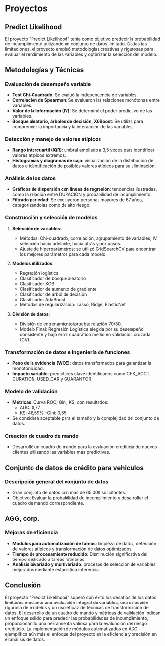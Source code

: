 # Proyectos

## Predict Likelihood

El proyecto "Predict Likelihood" tenía como objetivo predecir la probabilidad de incumplimiento utilizando un conjunto de datos limitado. Dadas las limitaciones, el proyecto empleó metodologías creativas y rigurosas para evaluar el rendimiento de las variables y optimizar la selección del modelo.

## Metodologías y Técnicas

### Evaluación de desempeño variable
- **Test Chi-Cuadrado**: Se evaluó la independencia de variables.
- **Correlación de Spearman**: Se evaluaron las relaciones monótonas entre variables.
- **Valor de la Información (IV)**: Se determinó el poder predictivo de las variables.
- **Bosque aleatorio, árboles de decisión, XGBoost**: Se utiliza para comprender la importancia y la interacción de las variables.

### Detección y manejo de valores atípicos
- **Rango intercuartil (IQR)**: umbral ampliado a 3,5 veces para identificar valores atípicos extremos.
- **Histogramas y diagramas de caja**: visualización de la distribución de datos e identificación de posibles valores atípicos para su eliminación.

### Análisis de los datos
- **Gráficos de dispersión con líneas de regresión**: tendencias ilustradas, como la relación entre DURACIÓN y probabilidad de incumplimiento.
- **Filtrado por edad**: Se excluyeron personas mayores de 67 años, categorizándolas como de alto riesgo.

### Construcción y selección de modelos
1. **Selección de variables**:
    - Métodos: Chi-cuadrado, correlación, agrupamiento de variables, IV, selección hacia adelante, hacia atrás y por pasos.
    - Ajuste de hiperparámetros: se utilizó GridSearchCV para encontrar los mejores parámetros para cada modelo.

2. **Modelos utilizados**:
    - Regresión logística
    - Clasificador de bosque aleatorio
    - Clasificador XGB
    - Clasificador de aumento de gradiente
    - Clasificador de árbol de decisión
    - Clasificador AdaBoost
    - Métodos de regularización: Lasso, Ridge, ElasticNet

3. **División de datos**:
    - División de entrenamiento/prueba: relación 70/30.
    - Modelo Final: Regresión Logística elegida por su desempeño consistente y bajo error cuadrático medio en validación cruzada (CV).

### Transformación de datos e ingeniería de funciones
- **Peso de la evidencia (WOE)**: datos transformados para garantizar la monotonicidad.
- **Impacto variable**: predictores clave identificados como CHK_ACCT, DURATION, USED_CAR y GUARANTOR.

### Modelo de validación
- **Métricas**: Curva ROC, Gini, KS, con resultados:
   - AUC: 0,77
   - KS: 48,59%
   -Gini: 0,55
- Se considera aceptable para el tamaño y la complejidad del conjunto de datos.

### Creación de cuadro de mando
- Desarrollé un cuadro de mando para la evaluación crediticia de nuevos clientes utilizando las variables más predictivas.

## Conjunto de datos de crédito para vehiculos

### Descripción general del conjunto de datos
- Gran conjunto de datos con más de 65.000 solicitantes.
- Objetivo: Evaluar la probabilidad de incumplimiento y desarrollar el cuadro de mando correspondiente.

## AGG, corp.

### Mejoras de eficiencia
- **Módulos para automatización de tareas**: limpieza de datos, detección de valores atípicos y transformación de datos optimizados.
- **Tiempo de procesamiento reducido**: Disminución significativa del tiempo dedicado a tareas rutinarias.
- **Análisis bivariado y multivariado**: procesos de selección de variables mejorados mediante estadística inferencial.

## Conclusión
El proyecto "Predict Likelihood" superó con éxito los desafíos de los datos limitados mediante una evaluación integral de variables, una selección rigurosa de modelos y un uso eficaz de técnicas de transformación de datos. El desarrollo de un cuadro de mando y métricas de validación indican un enfoque sólido para predecir las probabilidades de incumplimiento, proporcionando una herramienta valiosa para la evaluación del riesgo crediticio. La implementación de módulos automatizados en AGG ejemplifica aún más el enfoque del proyecto en la eficiencia y precisión en el análisis de datos.
